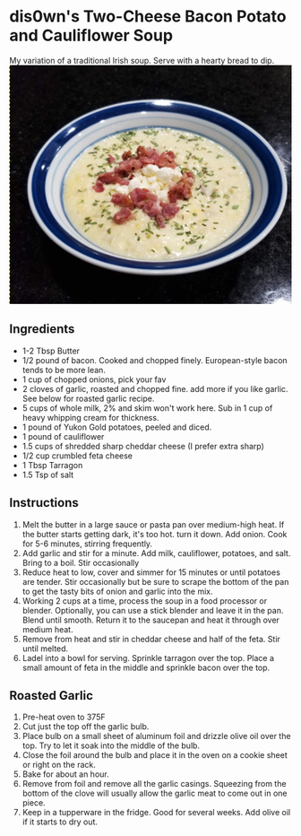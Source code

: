 # dis0wn's Two-Cheese Bacon Potato and Cauliflower Soup

My variation of a traditional Irish soup. Serve with a hearty bread to dip. 
![](dis0wn-TCBPCsoup.png)

## Ingredients

- 1-2 Tbsp Butter
- 1/2 pound of bacon. Cooked and chopped finely. European-style bacon tends to be more lean.
- 1 cup of chopped onions, pick your fav
- 2 cloves of garlic, roasted and chopped fine. add more if you like garlic. See below for roasted garlic recipe.
- 5 cups of whole milk, 2% and skim won't work here. Sub in 1 cup of heavy whipping cream for thickness.
- 1 pound of Yukon Gold potatoes, peeled and diced.
- 1 pound of cauliflower
- 1.5 cups of shredded sharp cheddar cheese (I prefer extra sharp)
- 1/2 cup crumbled feta cheese
- 1 Tbsp Tarragon
- 1.5 Tsp of salt

## Instructions

1. Melt the butter in a large sauce or pasta pan over medium-high heat. If the butter starts getting dark, it's too hot. turn it down. Add onion. Cook for 5-6 minutes, stirring frequently. 
2. Add garlic and stir for a minute. Add milk, cauliflower, potatoes, and salt. Bring to a boil. Stir occasionally 
3. Reduce heat to low, cover and simmer for 15 minutes or until potatoes are tender. Stir occasionally but be sure to scrape the bottom of the pan to get the tasty bits of onion and garlic into the mix.
4. Working 2 cups at a time, process the soup in a food processor or blender. Optionally, you can use a stick blender and leave it in the pan. Blend until smooth. Return it to the saucepan and heat it through over medium heat. 
5. Remove from heat and stir in cheddar cheese and half of the feta. Stir until melted. 
6. Ladel into a bowl for serving. Sprinkle tarragon over the top. Place a small amount of feta in the middle and sprinkle bacon over the top. 


## Roasted Garlic
1. Pre-heat oven to 375F
2. Cut just the top off the garlic bulb. 
3. Place bulb on a small sheet of aluminum foil and drizzle olive oil over the top. Try to let it soak into the middle of the bulb.
4. Close the foil around the bulb and place it in the oven on a cookie sheet or right on the rack. 
5. Bake for about an hour. 
6. Remove from foil and remove all the garlic casings. Squeezing from the bottom of the clove will usually allow the garlic meat to come out in one piece. 
7. Keep in a tupperware in the fridge. Good for several weeks. Add olive oil if it starts to dry out.
